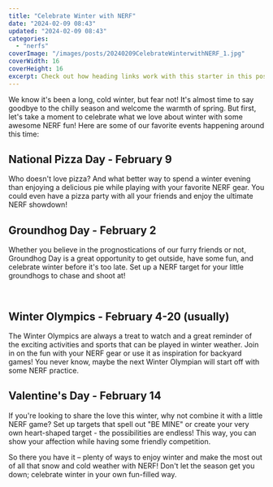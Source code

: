 ```yaml
---
title: "Celebrate Winter with NERF"
date: "2024-02-09 08:43"
updated: "2024-02-09 08:43"
categories:
  - "nerfs"
coverImage: "/images/posts/20240209CelebrateWinterwithNERF_1.jpg"
coverWidth: 16
coverHeight: 16
excerpt: Check out how heading links work with this starter in this post.
---
```


<script>
  import { base } from '$app/paths';
</script>

We know it's been a long, cold winter, but fear not! It's almost time to say goodbye to the chilly season and welcome the warmth of spring. But first, let's take a moment to celebrate what we love about winter with some awesome NERF fun! Here are some of our favorite events happening around this time:

## National Pizza Day - February 9
Who doesn't love pizza? And what better way to spend a winter evening than enjoying a delicious pie while playing with your favorite NERF gear. You could even have a pizza party with all your friends and enjoy the ultimate NERF showdown!

## Groundhog Day - February 2
Whether you believe in the prognostications of our furry friends or not, Groundhog Day is a great opportunity to get outside, have some fun, and celebrate winter before it's too late. Set up a NERF target for your little groundhogs to chase and shoot at!

<img class="cover-image" src="{base}/images/posts/20240209CelebrateWinterwithNERF_2.jpg" alt="" style="aspect-ratio: 16 / 16;" width="16" height="16">


## Winter Olympics - February 4-20 (usually)
The Winter Olympics are always a treat to watch and a great reminder of the exciting activities and sports that can be played in winter weather. Join in on the fun with your NERF gear or use it as inspiration for backyard games! You never know, maybe the next Winter Olympian will start off with some NERF practice.

## Valentine's Day - February 14
If you're looking to share the love this winter, why not combine it with a little NERF game? Set up targets that spell out "BE MINE" or create your very own heart-shaped target - the possibilities are endless! This way, you can show your affection while having some friendly competition.

So there you have it – plenty of ways to enjoy winter and make the most out of all that snow and cold weather with NERF! Don't let the season get you down; celebrate winter in your own fun-filled way.